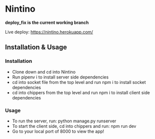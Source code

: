 # Nintino

**deploy_fix is the current working branch**

Live deploy: https://nintino.herokuapp.com/

## Installation & Usage
### Installation
- Clone down and cd into Nintino
- Run pipenv i to install server side dependencies
- cd into socket file from the top level and run npm i to install socket dependencies
- cd into chippers from the top level and run npm i to install client side dependencies

### Usage
- To run the server, run: python manage.py runserver
- To start the client side, cd into chippers and run: npm run dev
- Go to your local port of 8000 to view the app!



